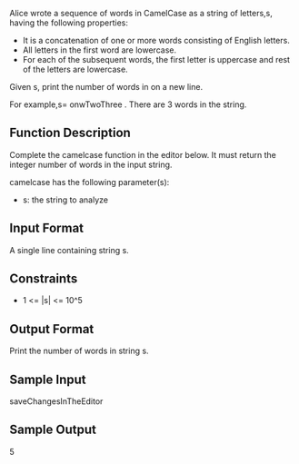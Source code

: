 Alice wrote a sequence of words in CamelCase as a string of letters,s, having the following properties:
<ul>
    <li>It is a concatenation of one or more words consisting of English letters.</li>
    <li>All letters in the first word are lowercase.</li>
    <li>For each of the subsequent words, the first letter is uppercase and rest of the letters are lowercase.</li>
</ul>
Given s, print the number of words in  on a new line.

For example,s= onwTwoThree . There are 3 words in the string.

<h2>Function Description</h2>

Complete the camelcase function in the editor below. It must return the integer number of words in the input string.

camelcase has the following parameter(s):
<ul>
    <li>s: the string to analyze</li>
</ul>

<h2>Input Format</h2>

A single line containing string s.

<h2>Constraints</h2>
<ul>
    <li> 1 <= |s| <= 10^5 </li>
</ul>
<h2>Output Format</h2>

Print the number of words in string s.

<h2>Sample Input</h2>

saveChangesInTheEditor

<h2>Sample Output</h2>

5
